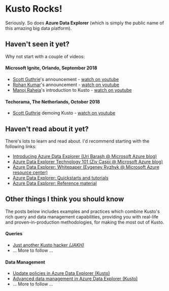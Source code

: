 # Kusto Rocks!

Seriously. So does **Azure Data Explorer** (which is simply the public name of this amazing big data platform).

## Haven't seen it yet?

Why not start with a couple of videos:

#### Microsoft Ignite, Orlando, September 2018

- [Scott Guthrie](https://www.linkedin.com/in/guthriescott)'s announcement - [watch on youtube](https://www.youtube.com/watch?v=xnmBu4oh7xk&t=1h08m12s)
- [Rohan Kumar](https://www.linkedin.com/in/rohankumar)'s announcement - [watch on youtube](https://www.youtube.com/watch?v=ZaiM89Z01r0&t=58m0s)
- [Manoj Raheja](https://www.linkedin.com/in/manoj-raheja-a02b2b32)'s introduction to Kusto - [watch on youtube](https://www.youtube.com/watch?v=GT4C84yrb68)

#### Techorama, The Netherlands, October 2018

- [Scott Guthrie](https://en.wikipedia.org/wiki/Scott_Guthrie) demoing Kusto - [watch on youtube](https://www.youtube.com/watch?v=YTWewM_UMOk&feature=youtu.be&t=3074)

## Haven't read about it yet?

There's lots to learn and read about. I'd recommend starting with the following links:

- [Introducing Azure Data Explorer (Uri Barash @ Microsoft Azure blog)](https://azure.microsoft.com/en-us/blog/introducing-azure-data-explorer)
- [Azure Data Explorer Technology 101 (Ziv Caspi @ Microsoft Azure blog)](https://azure.microsoft.com/en-us/blog/azure-data-explorer-technology-101)
- [Azure Data Explorer: Whitepaper (Evgeney Ryzhyk @ Microsoft Azure resource center)](https://azure.microsoft.com/en-us/resources/azure-data-explorer)
- [Azure Data Explorer: Quickstarts and tutorials](https://docs.microsoft.com/en-us/azure/data-explorer)
- [Azure Data Explorer: Reference material](https://docs.microsoft.com/en-us/azure/kusto)

## Other things I think you should know

The posts below includes examples and practices which combine Kusto's rich query and data management capabilities, providing you with real-life and proven-in-production methodologies, for making the most out of Kusto.

#### Queries

- [Just another Kusto hacker *(JAKH)*](jakh.md)
- ... More to follow ...

#### Data Management
- [Update policies in Azure Data Explorer (Kusto)](update-policies.md)
- [Advanced data management in Azure Data Explorer (Kusto)](advanced-data-management.md)
- ... More to follow ...
